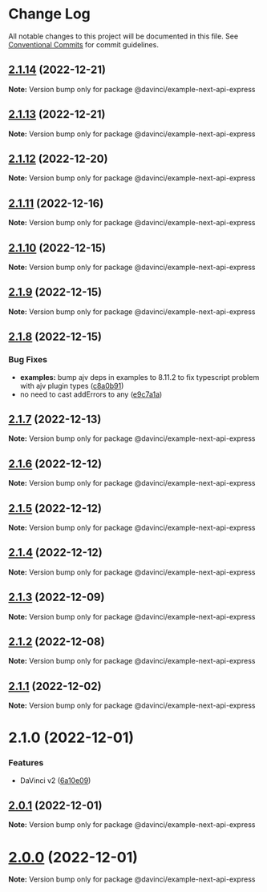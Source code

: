 # Change Log

All notable changes to this project will be documented in this file.
See [Conventional Commits](https://conventionalcommits.org) for commit guidelines.

## [2.1.14](https://github.com/HPInc/davinci/compare/@davinci/example-next-api-express@2.1.13...@davinci/example-next-api-express@2.1.14) (2022-12-21)

**Note:** Version bump only for package @davinci/example-next-api-express





## [2.1.13](https://github.com/HPInc/davinci/compare/@davinci/example-next-api-express@2.1.12...@davinci/example-next-api-express@2.1.13) (2022-12-21)

**Note:** Version bump only for package @davinci/example-next-api-express





## [2.1.12](https://github.com/HPInc/davinci/compare/@davinci/example-next-api-express@2.1.11...@davinci/example-next-api-express@2.1.12) (2022-12-20)

**Note:** Version bump only for package @davinci/example-next-api-express





## [2.1.11](https://github.com/HPInc/davinci/compare/@davinci/example-next-api-express@2.1.10...@davinci/example-next-api-express@2.1.11) (2022-12-16)

**Note:** Version bump only for package @davinci/example-next-api-express





## [2.1.10](https://github.com/HPInc/davinci/compare/@davinci/example-next-api-express@2.1.9...@davinci/example-next-api-express@2.1.10) (2022-12-15)

**Note:** Version bump only for package @davinci/example-next-api-express





## [2.1.9](https://github.com/HPInc/davinci/compare/@davinci/example-next-api-express@2.1.8...@davinci/example-next-api-express@2.1.9) (2022-12-15)

**Note:** Version bump only for package @davinci/example-next-api-express





## [2.1.8](https://github.com/HPInc/davinci/compare/@davinci/example-next-api-express@2.1.7...@davinci/example-next-api-express@2.1.8) (2022-12-15)


### Bug Fixes

* **examples:** bump ajv deps in examples to 8.11.2 to fix typescript problem with ajv plugin types ([c8a0b91](https://github.com/HPInc/davinci/commit/c8a0b9152bacacc19e7c532ba10e0395267f72eb))
* no need to cast addErrors to any ([e9c7a1a](https://github.com/HPInc/davinci/commit/e9c7a1aae7c30071150f592f7d8891126ee45562))





## [2.1.7](https://github.com/HPInc/davinci/compare/@davinci/example-next-api-express@2.1.6...@davinci/example-next-api-express@2.1.7) (2022-12-13)

**Note:** Version bump only for package @davinci/example-next-api-express





## [2.1.6](https://github.com/HPInc/davinci/compare/@davinci/example-next-api-express@2.1.5...@davinci/example-next-api-express@2.1.6) (2022-12-12)

**Note:** Version bump only for package @davinci/example-next-api-express





## [2.1.5](https://github.com/HPInc/davinci/compare/@davinci/example-next-api-express@2.1.4...@davinci/example-next-api-express@2.1.5) (2022-12-12)

**Note:** Version bump only for package @davinci/example-next-api-express





## [2.1.4](https://github.com/HPInc/davinci/compare/@davinci/example-next-api-express@2.1.3...@davinci/example-next-api-express@2.1.4) (2022-12-12)

**Note:** Version bump only for package @davinci/example-next-api-express





## [2.1.3](https://github.com/HPInc/davinci/compare/@davinci/example-next-api-express@2.1.2...@davinci/example-next-api-express@2.1.3) (2022-12-09)

**Note:** Version bump only for package @davinci/example-next-api-express





## [2.1.2](https://github.com/HPInc/davinci/compare/@davinci/example-next-api-express@2.1.1...@davinci/example-next-api-express@2.1.2) (2022-12-08)

**Note:** Version bump only for package @davinci/example-next-api-express





## [2.1.1](https://github.com/HPInc/davinci/compare/@davinci/example-next-api-express@2.1.0...@davinci/example-next-api-express@2.1.1) (2022-12-02)

**Note:** Version bump only for package @davinci/example-next-api-express





# 2.1.0 (2022-12-01)


### Features

* DaVinci v2 ([6a10e09](https://github.com/HPInc/davinci/commit/6a10e09e22c8561ee8d54c93d4fb8c7fe0d564a9))





## [2.0.1](https://github.com/HPInc/davinci/compare/@davinci/example-next-api-express@2.0.0-next.32...@davinci/example-next-api-express@2.0.1) (2022-12-01)

**Note:** Version bump only for package @davinci/example-next-api-express





# [2.0.0](https://github.com/HPInc/davinci/compare/@davinci/example-next-api-express@2.0.0-next.32...@davinci/example-next-api-express@2.0.0) (2022-12-01)

**Note:** Version bump only for package @davinci/example-next-api-express
